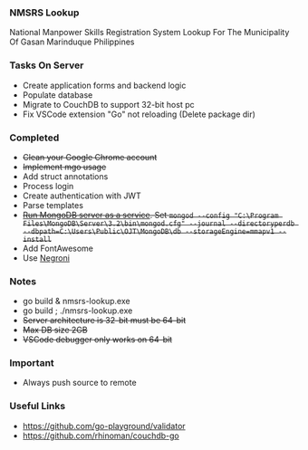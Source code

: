 ### NMSRS Lookup
National Manpower Skills Registration System Lookup For The Municipality Of Gasan Marinduque Philippines

### Tasks On Server
* Create application forms and backend logic
* Populate database
* Migrate to CouchDB to support 32-bit host pc
* Fix VSCode extension "Go" not reloading (Delete package dir)

### Completed
* ~~Clean your Google Chrome account~~
* ~~Implement mgo usage~~
* Add struct annotations
* Process login
* Create authentication with JWT
* Parse templates
* ~~[Run MongoDB server as a service](https://docs.mongodb.com/manual/tutorial/install-mongodb-on-windows/#configure-a-windows-service-for-mongodb-community-edition). Set `mongod --config "C:\Program Files\MongoDB\Server\3.2\bin\mongod.cfg" --journal --directoryperdb --dbpath=C:\Users\Public\OJT\MongoDB\db --storageEngine=mmapv1 --install`~~
* Add FontAwesome
* Use [Negroni](https://github.com/urfave/negroni)

### Notes
* go build & nmsrs-lookup.exe
* go build ; ./nmsrs-lookup.exe
* ~~Server architecture is 32-bit must be 64-bit~~
* ~~Max DB size 2GB~~
* ~~VSCode debugger only works on 64-bit~~

### Important
* Always push source to remote

### Useful Links
* https://github.com/go-playground/validator
* https://github.com/rhinoman/couchdb-go